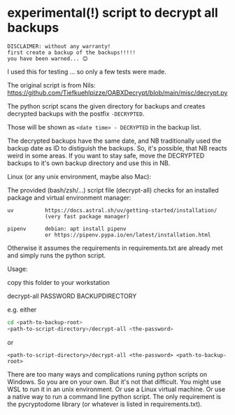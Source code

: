
# experimental(!) script to decrypt all backups

    DISCLAIMER: without any warranty!
    first create a backup of the backups!!!!!
    you have been warned... 😊

I used this for testing ... so only a few tests were made.

The original script is from Nils:
<https://github.com/Tiefkuehlpizze/OABXDecrypt/blob/main/misc/decrypt.py>

The python script scans the given directory for backups and creates decrypted
backups with the postfix `-DECRYPTED`.

Those will be shown as `<date time> - DECRYPTED` in the backup list.

The decrypted backups have the same date, and NB traditionally used the
backup date as ID to distiguish the backups.
So, it's possible, that NB reacts weird in some areas.
If you want to stay safe, move the DECRYPTED backups to it's own backup directory and use this in NB.


Linux (or any unix environment, maybe also Mac):

The provided (bash/zsh/...) script file (decrypt-all) checks for
an installed package and virtual environment manager:

    uv          https://docs.astral.sh/uv/getting-started/installation/
                (very fast package manager)

    pipenv      debian: apt install pipenv
                or https://pipenv.pypa.io/en/latest/installation.html

Otherwise it assumes the requirements in requirements.txt are already met
and simply runs the python script.


Usage:

copy this folder to your workstation

decrypt-all PASSWORD BACKUPDIRECTORY

e.g. either

```sh
cd <path-to-backup-root>
<path-to-script-directory>/decrypt-all <the-password>
```

or

```shell
<path-to-script-directory>/decrypt-all <the-password> <path-to-backup-root>
```


There are too many ways and complications runing python scripts on Windows.
So you are on your own. But it's not that difficult.
You might use WSL to run it in an unix environment.
Or use a Linux virtual machine.
Or use a native way to run a command line python script.
The only requirement is the pycryptodome library (or whatever is listed in requirements.txt).
